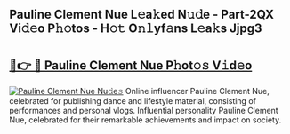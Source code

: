 ## Pauline Clement Nue L𝚎a𝚔ed N𝚞𝚍e - Part-2QX Vi𝚍𝚎o P𝚑𝚘tos - H𝚘𝚝 O𝚗𝚕yf𝚊ns L𝚎a𝚔s Jjpg3

# <h2><a href="http://kfbcw8w.oniu.top/?m=Pauline+Clement+Nue">🔗👉 🔴 Pauline Clement Nue P𝚑ot𝚘𝚜 V𝚒d𝚎o</a></h2>

[![Pauline Clement Nue Nu𝚍e𝚜](https://i.imgur.com/0qMVB7G.gif)](http://kfbcw8w.oniu.top/?m=Pauline+Clement+Nue)
Online influencer Pauline Clement Nue, celebrated for publishing dance and lifestyle material, consisting of performances and personal vlogs. Influential personality Pauline Clement Nue, celebrated for their remarkable achievements and impact on society.  
